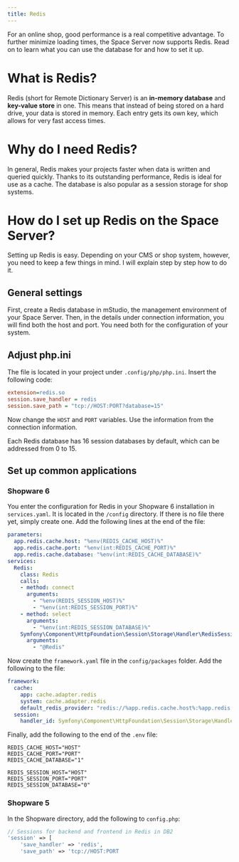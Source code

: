 ```yaml
---
title: Redis
---
```


For an online shop, good performance is a real competitive advantage. To further minimize loading times, the Space Server now supports Redis. Read on to learn what you can use the database for and how to set it up.

# What is Redis?

Redis (short for Remote Dictionary Server) is an **in-memory database** and **key-value store** in one. This means that instead of being stored on a hard drive, your data is stored in memory. Each entry gets its own key, which allows for very fast access times.

# Why do I need Redis?

In general, Redis makes your projects faster when data is written and queried quickly. Thanks to its outstanding performance, Redis is ideal for use as a cache. The database is also popular as a session storage for shop systems.

# How do I set up Redis on the Space Server?

Setting up Redis is easy. Depending on your CMS or shop system, however, you need to keep a few things in mind. I will explain step by step how to do it.

## General settings

First, create a Redis database in mStudio, the management environment of your Space Server. Then, in the details under connection information, you will find both the host and port. You need both for the configuration of your system.

## Adjust php.ini

The file is located in your project under `.config/php/php.ini`. Insert the following code:

```ini
extension=redis.so
session.save_handler = redis
session.save_path = "tcp://HOST:PORT?database=15"
```

Now change the `HOST` and `PORT` variables. Use the information from the connection information.

Each Redis database has 16 session databases by default, which can be addressed from 0 to 15.

## Set up common applications

### Shopware 6

You enter the configuration for Redis in your Shopware 6 installation in `services.yaml`. It is located in the `/config` directory. If there is no file there yet, simply create one. Add the following lines at the end of the file:

```yaml
parameters:
  app.redis.cache.host: "%env(REDIS_CACHE_HOST)%"
  app.redis.cache.port: "%env(int:REDIS_CACHE_PORT)%"
  app.redis.cache.database: "%env(int:REDIS_CACHE_DATABASE)%"
services:
  Redis:
    class: Redis
    calls:
    - method: connect
      arguments:
        - "%env(REDIS_SESSION_HOST)%"
        - "%env(int:REDIS_SESSION_PORT)%"
    - method: select
      arguments:
        - "%env(int:REDIS_SESSION_DATABASE)%"
    Symfony\Component\HttpFoundation\Session\Storage\Handler\RedisSessionHandler:
      arguments:
        - "@Redis"
```

Now create the `framework.yaml` file in the `config/packages` folder. Add the following to the file:

```yaml
framework:
  cache:
    app: cache.adapter.redis
    system: cache.adapter.redis
    default_redis_provider: "redis://%app.redis.cache.host%:%app.redis.cache.port%/%app.redis.cache.database%"
  session:
    handler_id: Symfony\Component\HttpFoundation\Session\Storage\Handler\RedisSessionHandler
```

Finally, add the following to the end of the `.env` file:

```shell
REDIS_CACHE_HOST="HOST"
REDIS_CACHE_PORT="PORT"
REDIS_CACHE_DATABASE="1"

REDIS_SESSION_HOST="HOST"
REDIS_SESSION_PORT="PORT"
REDIS_SESSION_DATABASE="0"
```

### Shopware 5

In the Shopware directory, add the following to `config.php`:

```php
// Sessions for backend and frontend in Redis in DB2
'session' => [
    'save_handler' => 'redis',
    'save_path' => 'tcp://HOST:PORT